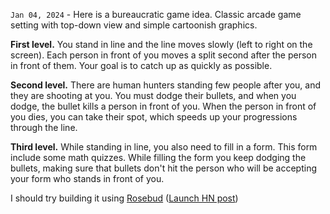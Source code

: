 `Jan 04, 2024` - Here is a bureaucratic game idea.
Classic arcade game setting with top-down view and simple cartoonish graphics.

**First level.** 
You stand in line and the line moves slowly (left to right on the screen).
Each person in front of you moves a split second after the person in front of them.
Your goal is to catch up as quickly as possible.

**Second level.**
There are human hunters standing few people after you, and they are shooting at you.
You must dodge their bullets, and when you dodge, the bullet kills a person in front of you.
When the person in front of you dies, you can take their spot, which speeds up your progressions through the line.

**Third level.**
While standing in line, you also need to fill in a form.
This form include some math quizzes.
While filling the form you keep dodging the bullets, making sure that bullets don't hit the person who will be accepting your form who stands in front of you.

I should try building it using [Rosebud](https://www.rosebud.ai/) ([Launch HN post](https://news.ycombinator.com/item?id=38868185))
